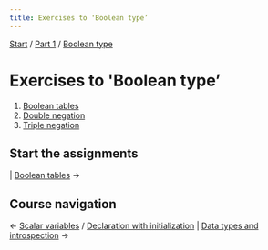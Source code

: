 ```yaml
---
title: Exercises to 'Boolean type’
---
```


[Start](/raku-course/) / [Part 1](/raku-course/part1) / [Boolean type](/raku-course/booleans)

# Exercises to 'Boolean type’

1. [Boolean tables](tables)
1. [Double negation](double-negation)
1. [Triple negation](triple-negation)

## Start the assignments

| [Boolean tables](tables)  →

## Course navigation

← [Scalar variables](/raku-course/scalar-variables) / [Declaration with initialization](/raku-course/scalar-variables/declaration-with-initialization) | [Data types and introspection](/raku-course/what) →
